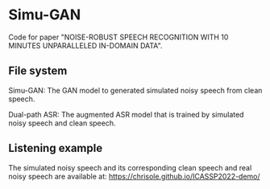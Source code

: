 # Simu-GAN
 
Code for paper "NOISE-ROBUST SPEECH RECOGNITION WITH 10 MINUTES UNPARALLELED
IN-DOMAIN DATA".


## File system
Simu-GAN: The GAN model to generated simulated noisy speech from clean speech. 

Dual-path ASR: The augmented ASR model that is trained by simulated noisy speech and clean speech.


## Listening example

The simulated noisy speech and its corresponding clean speech and real noisy speech are available at: https://chrisole.github.io/ICASSP2022-demo/

